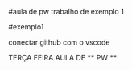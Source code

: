 #aula de pw 
trabalho de exemplo 1 

#exemplo1 

conectar github com o vscode 

TERÇA FEIRA AULA DE ** PW **
